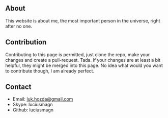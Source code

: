 ## About
This website is about me, the most important
person in the universe, right after no one.

## Contribution
Contributing to this page is permitted, just clone
the repo, make your changes and create a pull-request.
Tada. If your changes are at least a bit helpful,
they might be merged into this page. No idea what would
you want to contribute though, I am already perfect.

## Contact
* Email: luk.hozda@gmail.com
* Skype: luciusmagn
* Github: luciusmagn
